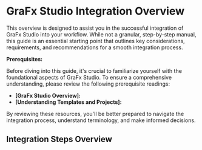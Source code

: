 # GraFx Studio Integration Overview

This overview is designed to assist you in the successful integration of GraFx Studio into your workflow. While not a granular, step-by-step manual, this guide is an essential starting point that outlines key considerations, requirements, and recommendations for a smooth integration process.

**Prerequisites:**

Before diving into this guide, it's crucial to familiarize yourself with the foundational aspects of GraFx Studio. To ensure a comprehensive understanding, please review the following prerequisite readings:

- **[GraFx Studio Overview]:**
- **[Understanding Templates and Projects]:**

By reviewing these resources, you'll be better prepared to navigate the integration process, understand terminology, and make informed decisions.

## Integration Steps Overview

